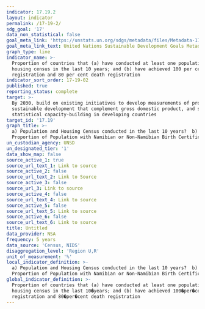 ```yaml
---
indicator: 17.19.2
layout: indicator
permalink: /17-19-2/
sdg_goal: '17'
data_non_statistical: false
goal_meta_link: 'https://unstats.un.org/sdgs/metadata/files/Metadata-17-19-02a.pdf'
goal_meta_link_text: United Nations Sustainable Development Goals Metadata (pdf 468kB)
graph_type: line
indicator_name: >-
  Proportion of countries that (a) have conducted at least one population and
  housing census in the last 10 years; and (b) have achieved 100 per cent birth
  registration and 80 per cent death registration
indicator_sort_order: 17-19-02
published: true
reporting_status: complete
target: >-
  By 2030, build on existing initiatives to develop measurements of progress on
  sustainable development that complement gross domestic product, and support
  statistical capacity-building in developing countries
target_id: '17.19'
graph_title: >-
  a) Population and Housing Census conducted in the last 10 years?  b)
  Proportion of Population with Namibian or Non-Namibian Birth Certificate
un_custodian_agency: UNSD
un_designated_tier: '1'
data_show_map: false
source_active_1: true
source_url_text_1: Link to source
source_active_2: false
source_url_text_2: Link to Source
source_active_3: false
source_url_3: Link to source
source_active_4: false
source_url_text_4: Link to source
source_active_5: false
source_url_text_5: Link to source
source_active_6: false
source_url_text_6: Link to source
title: Untitled
data_provider: NSA
frequency: 5 years
data_source: 'Census, NIDS'
disaggregation_level: 'Region U,R'
unit_of_measurement: '%'
local_indicator_definition: >-
  a) Population and Housing Census conducted in the last 10 years?  b)
  Proportion of Population with Namibian or Non-Namibian Birth Certificate
global_indicator_definition: >-
  Proportion of countries that (a) have conducted at least one population and
  housing census in the last 10�years; and (b) have achieved 100�per�cent birth
  registration and 80�per�cent death registration
---
```

